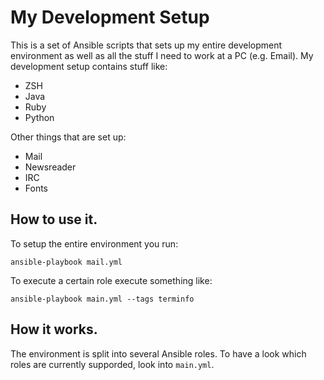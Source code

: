 # My Development Setup

This is a set of Ansible scripts that sets up my entire development environment as well as all the stuff I need to work at a PC (e.g. Email).
My development setup contains stuff like:

- ZSH
- Java
- Ruby
- Python

Other things that are set up:

- Mail
- Newsreader
- IRC
- Fonts

## How to use it.

To setup the entire environment you run:

```
ansible-playbook mail.yml
```

To execute a certain role execute something like:

```
ansible-playbook main.yml --tags terminfo
```

## How it works.

The environment is split into several Ansible roles. To have a look which roles are currently supporded, look into `main.yml`.
